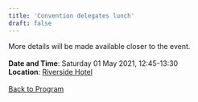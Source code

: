 ```yaml
---
title: 'Convention delegates lunch'
draft: false
---
```


More details will be made available closer to the event.
\
\
**Date and Time**: Saturday 01 May 2021, 12:45-13:30 \
**Location**: [Riverside Hotel](/venue)
\
\
[Back to Program](/program)
